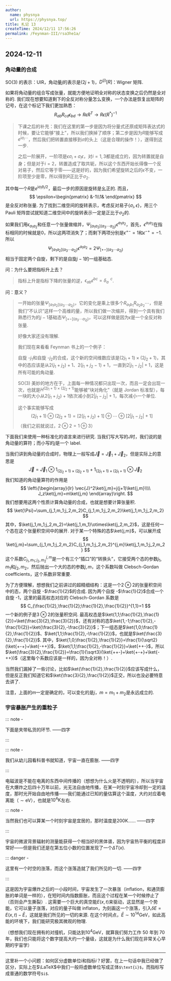 ```yaml
---
author:
  name: physnya
  url: https://physnya.top/
title: 札记 13
createTime: 2024/12/11 17:56:26
permalink: /Feynman-III/rsa3he1a/
---
```

## 2024-12-11

### 角动量的合成

SO(3) 的表示：UIR，角动量$j$的表示是$(2j+1)$，$D^{(j)}[R]$：Wigner 矩阵.

如果将角动量的组合写成张量，就能方便地证明全对称的状态变换之后仍然是全对称的. 我们现在想要知道剩下的全反对称分量怎么变换，一个办法是恢复出矩阵的记号，在这个标记下我们更加熟悉：
$$
R_{ab}R_{cd}\epsilon_{bd}\longrightarrow R\epsilon R^T\longrightarrow R\epsilon(R^*)^{-1}
$$

> 下课之后的补充：我们在这里的第一步是因为将分量式还原成矩阵表达式的时候，要让它能够“接上”，所以我们换掉了顺序；第二步是因为$R$能够写成$e^{\text{i}\sigma_i\cdots}$，然后我们把转置直接移到$\sigma$的头上（这是合理的操作！），遂得到这一步.
>
> 之后一阶展开，一阶项是$\epsilon\sigma_i+\sigma_i\epsilon$，对$i=1,3$都是成立的，因为转置就是自身；但是对于$i=2$，转置造成了取共轭，所以这个东西开始长得像一个反对易子，然后它等于零——这是好的，因为我们希望旋转之后的$\epsilon$不变，一阶项至少是零，所以得到$R$正比于$\sigma_2$.

其中每一个$R$是$e^{\text{i}\sigma_i\theta_i/2}$，最后一步的原因是旋转是幺正的. 而且，
$$
\epsilon=\begin{pmatrix}
&-1\\1&
\end{pmatrix}
$$
是全反对称张量. 为了找到二维空间的旋转表示，考虑反对易子$\{\sigma_i,\epsilon\}$，用三个 Pauli 矩阵尝试就知道二维空间中的旋转表示一定是正比于$\sigma_2$的.

如果我们用$\epsilon_{a_1a_2}$和任意一个张量做缩并，$\Psi_{[a_1a_2](a_3\cdots a_{2j})}\epsilon^{a_1a_2}$，首先，$\epsilon^{a_1a_2}$在指标相同的时候就是$0$，所以这两项消失了；而剩下两项分别是$\epsilon^{+-}=1$和$\epsilon^{-+}=-1$. 所以
$$
\Psi_{[a_1a_2](a_3\cdots a_{2j})}\epsilon^{a_1a_2}=2\Psi_{[+-](a_3\cdots a_{2j})}
$$
相当于固定两个自旋，剩下的是自旋$j-1$的一组基础态.

问：为什么要把指标升上去？

> 指标上升是指标下降的张量的逆，$\epsilon_{ab}\epsilon^{bc}=\delta_a^{\,\,\,c}$.

问：意义？

> 一开始的张量$\Psi_{[a_1a_2](a_3\cdots a_{2j})}$，它的变化是乘上很多个$R_{a_1b_1}R_{a_2b_2}\cdots$，但是我们“不认识”这样一个高维的量，所以我们做一次缩并，得到一个具有我们熟悉行为的$j-1$基础态$\Psi_{[+-](a_3\cdots a_{2j})}$，可以这样做是因为$\epsilon$是一个全反对称张量.
>
> 好像大家还没有理解.
>
> 我们现在来看看 Feynman 书上的一个例子：
>
> 自旋 -$j_1$和自旋 -$j_2$的合成，这个新的空间维数应该是$(2j_1+1)\times(2j_2+1)$，其中的态应该是从$2(j_1+j_2)+1$、$2(j_1+j_2-1)+1$，一直到$2|j_1-j_2|+1$，这是所有可能的角动量.
>
> SO(3) 美妙的地方在于，上面每一种情况都只出现一次，而且一定会出现一次，也就是$H^{(2j_1+1)\times(2j_2+1)}$能够被“块对角化”（就是 Jordan 标准型），每一块的大小从$2(j_1+j_2)+1$依次减小到$2|j_1-j_2|+1$，每次减小一个单位.
>
> 这个事实能够写成
>$$
> (2j_1+1)\otimes(2j_2+1)=[2(j_1+j_2)+1]\oplus\cdots\oplus[2|j_1-j_2|+1]
>$$
> （我们之前就说过，$2\otimes2=1\oplus3$）

下面我们来使用一种标准化的语言来进行研究. 当我们写大写的$J$时，我们说的是角动量的算符；而小写的$j$是一个 label.

当我们讲到角动量的合成时，物理上一般写成$\vec{J}=\vec{J}_1+\vec{J}_2$，但是实际上的意思是
$$
\vec{J}=\vec{J}_1\otimes1_{(2j_2+1)\times(2j_2+1)}+1_{(2j_1+1)\times(2j_1+1)}\otimes\vec{J}_2
$$
我们知道的角动量算符的作用是
$$
\left\{\begin{array}{lr}
\vec{J}^2\ket{j,m}=j(j+1)\ket{j,m}\\\\
J_z\ket{j,m}=m\ket{j,m}
\end{array}\right.
$$
我们想要用这两个性质计算角动量的合成，也就是想要计算张量积.
$$
\ket{\Psi}=\sum_{j_1,m_1;j_2,m_2}C_{j_1,m_1;j_2,m_2}\ket{j_1,m_1;j_2,m_2}
$$
其中，$\ket{j_1,m_1;j_2,m_2}=\ket{j_1,m_1}\otimes\ket{j_2,m_2}$，这是任何一个态在这个张量积空间中的展开. 对于某一个特殊的态$\ket{j,m}$，可以展开成
$$
\ket{j,m}=\sum_{j_1,m_1;j_2,m_2}C_{j_1,m_1;j_2,m_2}^{j,m}\ket{j_1,m_1;j_2,m_2}
$$
这个系数$C_{j_1,m_1;j_2,m_2}^{j,m}$是一个有三个“插口”的“转换头”，它接受两个态的参数$j_1,m_1$和$j_2,m_2$，然后抛出一个大的态的参数$j,m$，这个系数叫做 Clebsch-Gordan coefficients，这个系数非常重要.

为了方便理解，想想我们之前讲过的超精细结构：这是一个$2\otimes2$的张量积空间中的态，两个自旋 -$\frac{1}{2}$的合成. 因为两个自旋 -$\frac{1}{2}$合成一个自旋 -$1$，这里的最高权态对应的 Clebsch-Gordan 系数是
$$
C_{\frac{1}{2},\frac{1}{2};\frac{1}{2},\frac{1}{2}}^{1,1}=1
$$
一个新的例子是$3\otimes2$的张量积空间. 最高权态是$\ket{1,1;\frac{1}{2},\frac{1}{2}}=\ket{\frac{3}{2},\frac{3}{2}}$，还有对称的态$\ket{1,-1;\frac{1}{2},-\frac{1}{2}}=\ket{\frac{3}{2},-\frac{3}{2}}$；下一组态是$\ket{1,0;\frac{1}{2},\frac{1}{2}}$、$\ket{1,1;\frac{1}{2},-\frac{1}{2}}$，也就是$\ket{\frac{3}{2},\frac{1}{2}}$. 其中，$\ket{1,0;\frac{1}{2},\frac{1}{2}}=\frac{1}{\sqrt2}(\ket{+-+}+\ket{-++})$，$\ket{1,1;\frac{1}{2},-\frac{1}{2}}=\ket{++-}$，所以$\ket{\frac{3}{2},\frac{1}{2}}=\frac{1}{\sqrt3}(\ket{++-}+\ket{+-+}+\ket{-++})$（这里每个系数应该是一样的，因为全对称！）.

当然我们漏掉了一些讨论，比如$\ket{\frac{1}{2},\frac{1}{2}}$应该写成什么，但是反正我们知道它和$\ket{\frac{3}{2},\frac{1}{2}}$正交，所以也没必要特意去讲了.

注意，上面的$m$一定是确定的，可以变化的是$j$，$m=m_1+m_2$是永远成立的.

### 宇宙暴胀产生的重粒子

::: note -

下面是夹带私货的环节.
——四字

:::

::: note -

我们从幼儿园看科普书就知道，宇宙一直在膨胀.
——四字

:::

电磁波是不能在电离的东西中间传播的（想想为什么火是不透明的），所以当宇宙在大爆炸之后四十万年以前，光无法自由地传播，在某一时刻宇宙冷却到一定的温度，那时光开始自由地传播——我们能通过已知的量估算这个温度，大约对应着电离能（$\sim\text{eV}$），也就是$10^4\text{K}$左右.

::: note -

当然我们也可以算某一个时刻宇宙是宜居的，那时温度是$200\text{K}$……
——四字

:::

宇宙的微波背景辐射的测量能获得一个相当好的黑体谱，因为宇宙热平衡的程度非常好——但是我们还是在第五位小数的位置发现了一个$\Delta T(x)$.

::: danger -

这里有一个时空的涨落，而这个涨落造就了我们所见的一切.
——四字

:::

这是因为宇宙爆炸之后的一小段时间，宇宙发生了一次暴涨（inflation，和通货膨胀的单词是一样的），在短时间内指数膨胀，而且这个过程在某一个时候停止了（否则会产生撕裂）. 这需要一个巨大的真空能$E(x,t)$来驱动，这显然是一个势能，它可以量子涨落，对应的量子叫做 inflaton，为刻画这一个涨落，引入$\delta E=E(x,t)-\bar{E}$，这就是我们所见的一切的来源. 在这个时间点，$\bar{E}\sim10^{14}\text{GeV}$，如此高能的环境下，我们能研究极其微观的物理.

（想想我们现在拥有的对撞机，只能达到$10^4\text{GeV}$，就算我们努力工作 50 年到 70 年，我们也只能将这个数字提高大约一个量级，这就是为什么我们现在非常关心早期的宇宙学）

---

这里补一个小问题：如何区分虚数单位$\text{i}$和指标$i$？好罢，在上一句话中我已经做了区分，实际上在$\LaTeX$中我们一般将虚数单位写成正体```$\text{i}$```，而指标写成普通的数学符号```$i$```.
